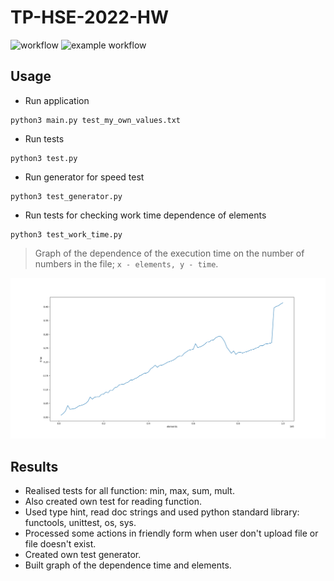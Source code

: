 # TP-HSE-2022-HW
![workflow](https://github.com/evgenius1544/tp-hse-2022-hw/actions/workflows/github-actions-demo.yml/badge.svg)
![example workflow](https://github.com/github/docs/actions/workflows/main.yml/badge.svg)

## Usage

- Run application
```shell
python3 main.py test_my_own_values.txt 
```

- Run tests
```shell
python3 test.py
```

- Run generator for speed test
```shell
python3 test_generator.py
```

- Run tests for checking work time dependence of elements
```shell
python3 test_work_time.py
``` 

> Graph of the dependence of the execution time on the number of numbers in the file; `x - elements, y - time`.

![](test_work_time_result.png)

## Results
- Realised tests for all function: min, max, sum, mult. 
- Also created own test for reading function.
- Used type hint, read doc strings and used python standard library: functools, unittest, os, sys.
- Processed some actions in friendly form when user don't upload file or file doesn't exist.
- Created own test generator.
- Built graph of the dependence time and elements.